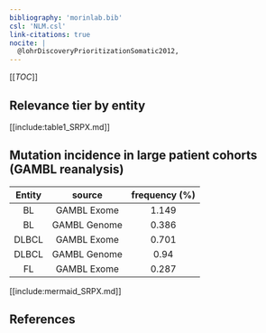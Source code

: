 ```yaml
---
bibliography: 'morinlab.bib'
csl: 'NLM.csl'
link-citations: true
nocite: |
  @lohrDiscoveryPrioritizationSomatic2012, 
---
```


[[_TOC_]]




## Relevance tier by entity

[[include:table1_SRPX.md]]


## Mutation incidence in large patient cohorts (GAMBL reanalysis)

|Entity|source |frequency (%)|
|:------:|:----:|:----:|
|BL|GAMBL Exome |1.149 |
|BL|GAMBL Genome |0.386 |
|DLBCL|GAMBL Exome |0.701 |
|DLBCL|GAMBL Genome |0.94 |
|FL|GAMBL Exome |0.287 |


[[include:mermaid_SRPX.md]]

## References


